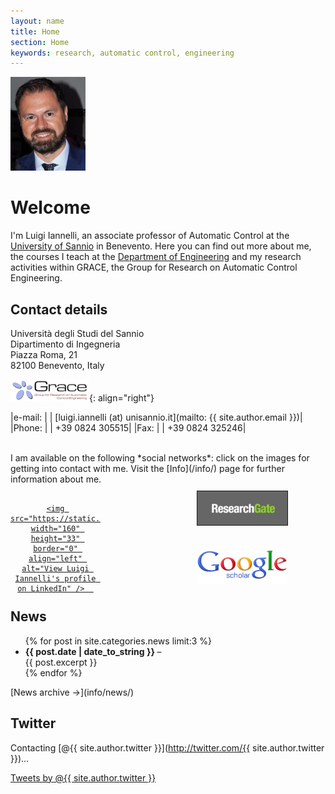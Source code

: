 ```yaml
---
layout: name
title: Home
section: Home
keywords: research, automatic control, engineering
---
```



 
<img class='inset right' src='images/iannelli2016.png' title='Luigi Iannelli' alt='Photo of Luigi Iannelli' width='120px' />


<!--   Banner cookies
<div id="cookie-notice" class="cn-top bootstrap" style="color: rgb(255, 255, 255); background-color: rgb(0, 0, 0); display: block;">
    <div class="cookie-notice-container">
      <span id="cn-notice-text"
        "La legge ci obbliga  a dirvi che il sito utilizza cookies di terze parti. Continuando con la navigazione, accetti le nostre modalità d'uso dei cookie.">
      </span>
      <a href id="cn-accept-cookie" data-cookie-set="accept" class="cn-set-cookie button bootstrap">Ok</a>
      <a href="{{ site.urlbase }}/cookies" target="_blank" id="cn-more-info" class="button bootstrap">Leggi di più</a>
    </div>
  </div>
 -->


Welcome
=======

I'm Luigi Iannelli, an associate professor of Automatic Control at the [University of Sannio][unisannio] in Benevento. Here you can find out more about me, the courses I teach at the [Department of Engineering][ding] and my research activities within GRACE, the Group for Research on Automatic Control Engineering. 

<div class="section" markdown="1">

## Contact details

Università degli Studi del Sannio  
Dipartimento di Ingegneria  
Piazza Roma, 21  
82100 Benevento, Italy  

![GRACE](images/grace.png){: align="right"}

|e-mail:	|		|	[luigi.iannelli (at) unisannio.it](mailto: {{ site.author.email }})|
|Phone:		|		|	+39 0824 305515|
|Fax:		|		|	+39 0824 325246|



<br>
I am available on the following *social networks*: click on the images for getting into contact with me. Visit the [Info](/info/) page for further information about me.

<div align="center" style="width:100%; height:170px; position:relative; top:20px;">

  <div style="position:absolute; width:144px; top:-4px; left:0px;">
  <a href="{{ site.author.linkedin }}" target="_blank">
      
    <img src="https://static.licdn.com/scds/common/u/img/webpromo/btn_myprofile_160x33.png" width="160" height="33" border="0" align="left" alt="View Luigi Iannelli's profile on LinkedIn" />  
  </a>
  </div>

<div style="position:absolute; width:144px; top:-10px; left:300px;">
    <a href="http://www.researchgate.net/profile/Luigi_Iannelli" title="ResearchGate" target="_blank"><img src="images/RG.jpg" align="right" alt="" style="width:144px;" border="1px;" /></a>
  </div>

  <div style="width:100px; position:absolute; top:60px; left:14px;">
    <!-- ResearcherID  -->
    <span id='badgeCont256415' style='width:126px'><script src='http://labs.researcherid.com/mashlets?el=badgeCont256415&mashlet=badge&showTitle=false&className=a&rid=F-3225-2010'></script>
    </span>
  </div>

  <div style="position:absolute; width:144px; top:86px; left:299px;">
    <a href="{{ site.author.scholar }}" title="Google Scholar" target="_blank"><img src="images/scholar_logo_lg_2011.gif" align="left" alt="" style="height:53px; width:144px;" /></a>
  </div>

</div>

</div>


<div class="section" markdown="1">

## News

<ul class="compact recent">
  {% for post in site.categories.news limit:3 %}
  <li>
    <b> {{ post.date | date_to_string }} </b> &ndash; 
    <!-- <a class="title" href="{{ post.url }}">{{ post.title }}</a> -->
    <br>
    {{ post.excerpt }}
  </li>
  {% endfor %}
</ul>
[News archive  &rarr;](info/news/)

</div>

<div class="section" markdown="1">

## Twitter

Contacting [@{{ site.author.twitter }}](http://twitter.com/{{ site.author.twitter }})... 


<a class="twitter-timeline" href="https://twitter.com/{{ site.author.twitter }}" height="2em" data-widget-id="{{ site.author.twitid }}" data-chrome="nofooter noborders noheader noscrollbar transparent" data-tweet-limit="2" data-show-replies="false">Tweets by @{{ site.author.twitter }}</a>
 <script>!function(d,s,id){var js,fjs=d.getElementsByTagName(s)[0],p=/^http:/.test(d.location)?'http':'https';if(!d.getElementById(id)){js=d.createElement(s);js.id=id;js.src=p+"://platform.twitter.com/widgets.js";fjs.parentNode.insertBefore(js,fjs);}}(document,"script","twitter-wjs");</script>

</div>


[unisannio]: http://www.unisannio.it/
[ding]: http://www.ding.unisannio.it/
